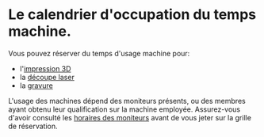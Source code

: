 # Le calendrier d'occupation du temps machine.

Vous pouvez réserver du temps d'usage machine pour:
- l'[impression 3D](/calendar/machines/3Dprint/Home)
- la [découpe laser](/calendar/machines/lasercut/Home)
- la [gravure](/bfc/rtfm/cnc/Home)

L'usage des machines dépend des moniteurs présents, ou des membres ayant obtenu leur qualification sur la machine employée. Assurez-vous d'avoir consulté les [horaires des moniteurs](/calendar/timeline#Horaire-moniteurs) avant de vous jeter sur la grille de réservation.
